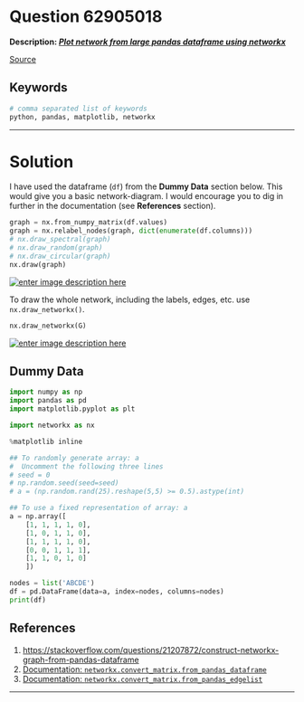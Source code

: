 # Question 62905018

**Description: [_Plot network from large pandas dataframe using networkx_][#Q]**

[Source][#Q]

[#Q]: https://stackoverflow.com/questions/62905018/plot-network-from-large-pandas-dataframe-using-networkx/62906036#62906036

## Keywords

```bash
# comma separated list of keywords
python, pandas, matplotlib, networkx
```

---

# Solution

I have used the dataframe (`df`) from the **Dummy Data** section below. This would give you a basic network-diagram. I would encourage you to dig in further in the documentation (see **References** section).

```python
graph = nx.from_numpy_matrix(df.values)
graph = nx.relabel_nodes(graph, dict(enumerate(df.columns)))
# nx.draw_spectral(graph)
# nx.draw_random(graph)
# nx.draw_circular(graph)
nx.draw(graph)
```
[![enter image description here][1]][1]

To draw the whole network, including the labels, edges, etc. use `nx.draw_networkx()`.

```python
nx.draw_networkx(G)
```

[![enter image description here][2]][2]

## Dummy Data

```python
import numpy as np
import pandas as pd
import matplotlib.pyplot as plt

import networkx as nx

%matplotlib inline

## To randomly generate array: a
#  Uncomment the following three lines
# seed = 0
# np.random.seed(seed=seed)
# a = (np.random.rand(25).reshape(5,5) >= 0.5).astype(int)

## To use a fixed representation of array: a
a = np.array([
    [1, 1, 1, 1, 0],
    [1, 0, 1, 1, 0],
    [1, 1, 1, 1, 0],
    [0, 0, 1, 1, 1],
    [1, 1, 0, 1, 0]
    ])

nodes = list('ABCDE')
df = pd.DataFrame(data=a, index=nodes, columns=nodes)
print(df)
```

## References

1. https://stackoverflow.com/questions/21207872/construct-networkx-graph-from-pandas-dataframe
1. [Documentation: `networkx.convert_matrix.from_pandas_dataframe`][#nx-conv-from_pandas_dataframe]
1. [Documentation: `networkx.convert_matrix.from_pandas_edgelist`][#nx-conv-from_pandas_edgelist]

[#nx-conv-from_pandas_dataframe]: https://networkx.github.io/documentation/networkx-1.10/reference/generated/networkx.convert_matrix.from_pandas_dataframe.html
[#nx-conv-from_pandas_edgelist]: https://networkx.github.io/documentation/stable/reference/generated/networkx.convert_matrix.from_pandas_edgelist.html


  [1]: https://i.stack.imgur.com/88wk7.png
  [2]: https://i.stack.imgur.com/Cqoqb.png

---
